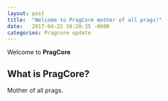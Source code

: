 ```yaml
---
layout: post
title:  "Welcome to PragCore mother of all prags!"
date:   2017-04-22 18:20:35 -0600
categories: Pragcore update
---
```

Welcome to **PragCore**

What is **PragCore**?
---
Mother of all prags.
